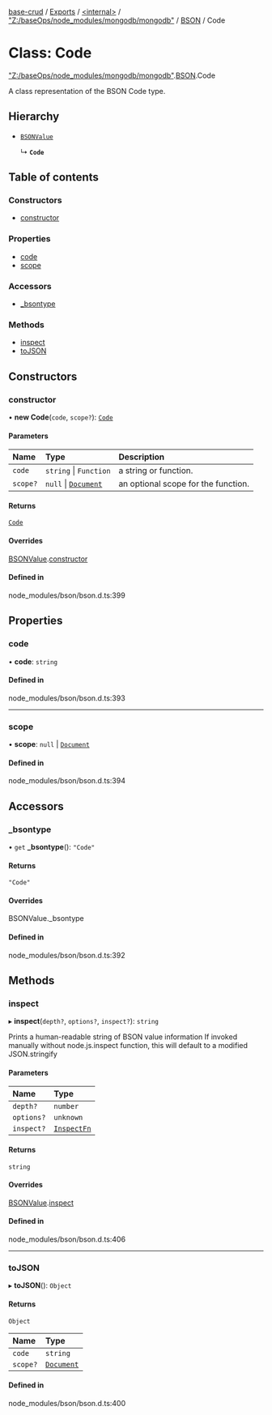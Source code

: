 [base-crud](../README.md) / [Exports](../modules.md) / [\<internal\>](../modules/internal_.md) / ["Z:/baseOps/node\_modules/mongodb/mongodb"](../modules/internal_._Z__baseOps_node_modules_mongodb_mongodb_.md) / [BSON](../modules/internal_._Z__baseOps_node_modules_mongodb_mongodb_.BSON.md) / Code

# Class: Code

["Z:/baseOps/node\_modules/mongodb/mongodb"](../modules/internal_._Z__baseOps_node_modules_mongodb_mongodb_.md).[BSON](../modules/internal_._Z__baseOps_node_modules_mongodb_mongodb_.BSON.md).Code

A class representation of the BSON Code type.

## Hierarchy

- [`BSONValue`](internal_._Z__baseOps_node_modules_mongodb_mongodb_.BSON.BSONValue.md)

  ↳ **`Code`**

## Table of contents

### Constructors

- [constructor](internal_._Z__baseOps_node_modules_mongodb_mongodb_.BSON.Code.md#constructor)

### Properties

- [code](internal_._Z__baseOps_node_modules_mongodb_mongodb_.BSON.Code.md#code)
- [scope](internal_._Z__baseOps_node_modules_mongodb_mongodb_.BSON.Code.md#scope)

### Accessors

- [\_bsontype](internal_._Z__baseOps_node_modules_mongodb_mongodb_.BSON.Code.md#_bsontype)

### Methods

- [inspect](internal_._Z__baseOps_node_modules_mongodb_mongodb_.BSON.Code.md#inspect)
- [toJSON](internal_._Z__baseOps_node_modules_mongodb_mongodb_.BSON.Code.md#tojson)

## Constructors

### constructor

• **new Code**(`code`, `scope?`): [`Code`](internal_._Z__baseOps_node_modules_mongodb_mongodb_.BSON.Code.md)

#### Parameters

| Name | Type | Description |
| :------ | :------ | :------ |
| `code` | `string` \| `Function` | a string or function. |
| `scope?` | ``null`` \| [`Document`](../interfaces/internal_.Document-1.md) | an optional scope for the function. |

#### Returns

[`Code`](internal_._Z__baseOps_node_modules_mongodb_mongodb_.BSON.Code.md)

#### Overrides

[BSONValue](internal_._Z__baseOps_node_modules_mongodb_mongodb_.BSON.BSONValue.md).[constructor](internal_._Z__baseOps_node_modules_mongodb_mongodb_.BSON.BSONValue.md#constructor)

#### Defined in

node_modules/bson/bson.d.ts:399

## Properties

### code

• **code**: `string`

#### Defined in

node_modules/bson/bson.d.ts:393

___

### scope

• **scope**: ``null`` \| [`Document`](../interfaces/internal_.Document-1.md)

#### Defined in

node_modules/bson/bson.d.ts:394

## Accessors

### \_bsontype

• `get` **_bsontype**(): ``"Code"``

#### Returns

``"Code"``

#### Overrides

BSONValue.\_bsontype

#### Defined in

node_modules/bson/bson.d.ts:392

## Methods

### inspect

▸ **inspect**(`depth?`, `options?`, `inspect?`): `string`

Prints a human-readable string of BSON value information
If invoked manually without node.js.inspect function, this will default to a modified JSON.stringify

#### Parameters

| Name | Type |
| :------ | :------ |
| `depth?` | `number` |
| `options?` | `unknown` |
| `inspect?` | [`InspectFn`](../modules/internal_.md#inspectfn) |

#### Returns

`string`

#### Overrides

[BSONValue](internal_._Z__baseOps_node_modules_mongodb_mongodb_.BSON.BSONValue.md).[inspect](internal_._Z__baseOps_node_modules_mongodb_mongodb_.BSON.BSONValue.md#inspect)

#### Defined in

node_modules/bson/bson.d.ts:406

___

### toJSON

▸ **toJSON**(): `Object`

#### Returns

`Object`

| Name | Type |
| :------ | :------ |
| `code` | `string` |
| `scope?` | [`Document`](../interfaces/internal_.Document-1.md) |

#### Defined in

node_modules/bson/bson.d.ts:400
